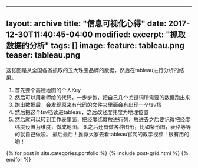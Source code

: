 
---
layout: archive
title: "信息可视化心得"
date: 2017-12-30T11:40:45-04:00
modified:
excerpt: "抓取数据的分析"
tags: []
image: 
  feature: tableau.png
  teaser: tableau.png
---

这张图是从全国各省抓取的五大珠宝品牌的数据，然后在tableau进行分析的结果。
1. 首先要个高德地图的个人Key
2. 然后可以用老师给的代码，一步步跑，把自己几个关键词所需要的数据跑出来
3. 跑出数据后，会发现原来有代码的文件夹里面会有出现一个tsv档
4. 然后把这个tsv档读进tableau，之后改经度纬度为地理位置
5. 然后就可以转到工作表里面，把经度纬度放进行列，放进去之后要记得把经度纬度设置为维度，做成地图。
6.之后还有做各种图形，比如条形图，表格等等的就自己做啦。
最后最后！推荐大家去看tableau官网的教学视频！很有用的哟！
<div class="tiles">
{% for post in site.categories.portfolio %}
  {% include post-grid.html %}
{% endfor %}
</div><!-- /.tiles 把所有categories 有 portfolio 的列出來-->

